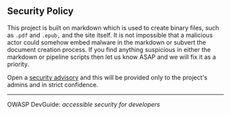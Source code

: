 ## Security Policy

This project is built on markdown which is used to create binary files,
such as `.pdf` and `.epub,` and the site itself.
It is not impossible that a malicious actor could somehow embed malware
in the markdown or subvert the document creation process.
If you find anything suspicious in either the markdown or pipeline scripts
then let us know ASAP and we will fix it as a priority.

Open a [security advisory][advisory] and this will be provided
only to the project's admins and in strict confidence.

----

OWASP DevGuide: _accessible security for developers_

[advisory]: https://github.com/OWASP/DevGuide/security/advisories/new
